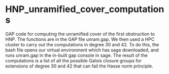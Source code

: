 # HNP_unramified_cover_computations

GAP code for computing the unramified cover of the first obstruction to HNP. The functions are in the GAP file unram.gap. We then used a HPC cluster to carry out the computations in degree 30 and 42. To do this, the bash file opens our virtual environment which has sage downloaded, and runs unram.gap in the in-built gap console in sage. The result of the computations is a list of all the possible Galois closure groups for extensions of degree 30 and 42 that can fail the Hasse norm principle.
